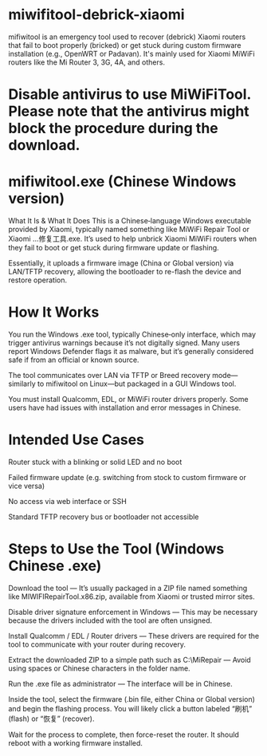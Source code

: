 # miwifitool-debrick-xiaomi
mifiwitool is an emergency tool used to recover (debrick) Xiaomi routers that fail to boot properly (bricked) or get stuck during custom firmware installation (e.g., OpenWRT or Padavan). It's mainly used for Xiaomi MiWiFi routers like the Mi Router 3, 3G, 4A, and others.

# Disable antivirus to use MiWiFiTool. Please note that the antivirus might block the procedure during the download.

# mifiwitool.exe (Chinese Windows version)
What It Is & What It Does
This is a Chinese‑language Windows executable provided by Xiaomi, typically named something like MiWiFi Repair Tool or Xiaomi …修复工具.exe. It’s used to help unbrick Xiaomi MiWiFi routers when they fail to boot or get stuck during firmware update or flashing.

Essentially, it uploads a firmware image (China or Global version) via LAN/TFTP recovery, allowing the bootloader to re-flash the device and restore operation.

# How It Works
You run the Windows .exe tool, typically Chinese‑only interface, which may trigger antivirus warnings because it’s not digitally signed. Many users report Windows Defender flags it as malware, but it’s generally considered safe if from an official or known source. 

The tool communicates over LAN via TFTP or Breed recovery mode—similarly to mifiwitool on Linux—but packaged in a GUI Windows tool.

You must install Qualcomm, EDL, or MiWiFi router drivers properly. Some users have had issues with installation and error messages in Chinese.

# Intended Use Cases
Router stuck with a blinking or solid LED and no boot

Failed firmware update (e.g. switching from stock to custom firmware or vice versa)

No access via web interface or SSH

Standard TFTP recovery bus or bootloader not accessible

# Steps to Use the Tool (Windows Chinese .exe)
Download the tool — It’s usually packaged in a ZIP file named something like MIWIFIRepairTool.x86.zip, available from Xiaomi or trusted mirror sites.

Disable driver signature enforcement in Windows — This may be necessary because the drivers included with the tool are often unsigned.

Install Qualcomm / EDL / Router drivers — These drivers are required for the tool to communicate with your router during recovery.

Extract the downloaded ZIP to a simple path such as C:\MiRepair — Avoid using spaces or Chinese characters in the folder name.

Run the .exe file as administrator — The interface will be in Chinese.

Inside the tool, select the firmware (.bin file, either China or Global version) and begin the flashing process. You will likely click a button labeled “刷机” (flash) or “恢复” (recover).

Wait for the process to complete, then force-reset the router. It should reboot with a working firmware installed.

